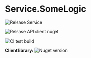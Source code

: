 # Service.SomeLogic

![Release Service](https://github.com/MyJetWallet/Service.AssetsDictionary/workflows/Release%20Service/badge.svg)

![Release API client nuget](https://github.com/MyJetWallet/Service.AssetsDictionary/workflows/Release%20API%20client%20nuget/badge.svg)

![CI test build](https://github.com/MyJetWallet/Service.AssetsDictionary/workflows/CI%20test%20build/badge.svg)

**Client library:** ![Nuget version](https://img.shields.io/nuget/v/MyJetWallet.Service.AssetsDictionary.Client?label=MyJetWallet.Service.AssetsDictionary.Client&style=social)
